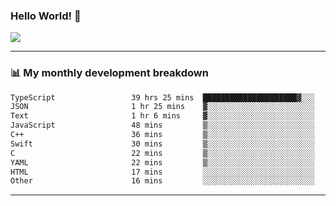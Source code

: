 ### Hello World! 👋

<a>
  <img align="center" src="https://github-readme-stats.vercel.app/api?username=megatunger&count_private=true&include_all_commits=true&bg_color=30,56CCF2,2F80ED&title_color=fff&text_color=fff" />
</a>

------
### 📊 My monthly development breakdown

<!--START_SECTION:waka-->

```txt
TypeScript                 39 hrs 25 mins  █████████████████████▓░░░   86.15 %
JSON                       1 hr 25 mins    ▓░░░░░░░░░░░░░░░░░░░░░░░░   03.13 %
Text                       1 hr 6 mins     ▓░░░░░░░░░░░░░░░░░░░░░░░░   02.43 %
JavaScript                 48 mins         ▒░░░░░░░░░░░░░░░░░░░░░░░░   01.77 %
C++                        36 mins         ▒░░░░░░░░░░░░░░░░░░░░░░░░   01.33 %
Swift                      30 mins         ▒░░░░░░░░░░░░░░░░░░░░░░░░   01.10 %
C                          22 mins         ▒░░░░░░░░░░░░░░░░░░░░░░░░   00.82 %
YAML                       22 mins         ▒░░░░░░░░░░░░░░░░░░░░░░░░   00.81 %
HTML                       17 mins         ░░░░░░░░░░░░░░░░░░░░░░░░░   00.65 %
Other                      16 mins         ░░░░░░░░░░░░░░░░░░░░░░░░░   00.60 %
```

<!--END_SECTION:waka-->

------
